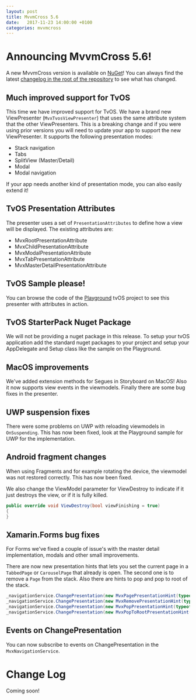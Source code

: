 ```yaml
---
layout: post
title: MvvmCross 5.6
date:   2017-11-23 14:00:00 +0100
categories: mvvmcross
---
```


# Announcing MvvmCross 5.6!

A new MvvmCross version is available on [NuGet](https://www.nuget.org/packages/MvvmCross/5.6.0)! You can always find the latest [changelog in the root of the repository](https://github.com/MvvmCross/MvvmCross/blob/develop/CHANGELOG.md) to see what has changed.

## Much improved support for TvOS
This time we have improved support for TvOS.  We have a brand new ViewPresenter (`MvxTvosViewPresenter`) that uses the same attribute system that the other ViewPresenters.  This is a breaking change and if you were using prior versions you will need to update your app to support the new ViewPresenter.  It supports the following presentation modes:

- Stack navigation
- Tabs
- SplitView (Master/Detail)
- Modal
- Modal navigation

If your app needs another kind of presentation mode, you can also easily extend it!  

## TvOS Presentation Attributes
The presenter uses a set of `PresentationAttributes` to define how a view will be displayed. The existing attributes are:

* MvxRootPresentationAttribute
* MvxChildPresentationAttribute
* MvxModalPresentationAttribute
* MvxTabPresentationAttribute
* MvxMasterDetailPresentationAttribute

## TvOS Sample please!
You can browse the code of the [Playground](https://github.com/MvvmCross/MvvmCross/tree/master/TestProjects/Playground) tvOS project to see this presenter with attributes in action.

## TvOS StarterPack Nuget Package
We will not be providing a nuget package in this release.  To setup your tvOS application add the standard nuget packages to your project and setup your AppDelegate and Setup class like the sample on the Playground.

## MacOS improvements

We've added extension methods for Segues in Storyboard on MacOS! Also it now supports view events in the viewmodels. Finally there are some bug fixes in the presenter.

## UWP suspension fixes

There were some problems on UWP with reloading viewmodels in `OnSuspending`. This has now been fixed, look at the Playground sample for UWP for the implementation.

## Android fragment changes

When using Fragments and for example rotating the device, the viewmodel was not restored correctly. This has now been fixed.

We also change the ViewModel parameter for ViewDestroy to indicate if it just destroys the view, or if it is fully killed.

```c#
public override void ViewDestroy(bool viewFinishing = true)
{
}
```

## Xamarin.Forms bug fixes

For Forms we've fixed a couple of issue's with the master detail implementation, modals and other small improvements.

There are now new presentation hints that lets you set the current page in a `TabbedPage` or `CarouselPage` that already is open. The second one is to remove a `Page` from the stack. Also there are hints to pop and pop to root of the stack.

```c#
_navigationService.ChangePresentation(new MvxPagePresentationHint(typeof(Tab1ViewModel)));
_navigationService.ChangePresentation(new MvxRemovePresentationHint(typeof(Tab1ViewModel)));
_navigationService.ChangePresentation(new MvxPopPresentationHint(typeof(Tab1ViewModel)));
_navigationService.ChangePresentation(new MvxPopToRootPresentationHint());
```

## Events on ChangePresentation

You can now subscribe to events on ChangePresentation in the `MvxNavigationService`.

# Change Log

Coming soon!
